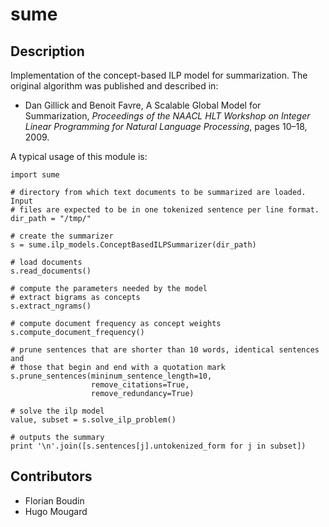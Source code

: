 # sume

## Description

Implementation of the concept-based ILP model for summarization. The original 
algorithm was published and described in:

* Dan Gillick and Benoit Favre, A Scalable Global Model for Summarization, *Proceedings of the NAACL HLT Workshop on Integer Linear Programming for Natural Language Processing*, pages 10–18, 2009.

A typical usage of this module is:
    
	import sume

	# directory from which text documents to be summarized are loaded. Input 
	# files are expected to be in one tokenized sentence per line format.
	dir_path = "/tmp/"

	# create the summarizer 
	s = sume.ilp_models.ConceptBasedILPSummarizer(dir_path)

	# load documents
	s.read_documents()

	# compute the parameters needed by the model
	# extract bigrams as concepts
	s.extract_ngrams()

	# compute document frequency as concept weights
	s.compute_document_frequency()

	# prune sentences that are shorter than 10 words, identical sentences and 
	# those that begin and end with a quotation mark
	s.prune_sentences(mininum_sentence_length=10, 
					  remove_citations=True, 
					  remove_redundancy=True)
        
    # solve the ilp model
	value, subset = s.solve_ilp_problem()

	# outputs the summary
	print '\n'.join([s.sentences[j].untokenized_form for j in subset])


## Contributors

* Florian Boudin
* Hugo Mougard

